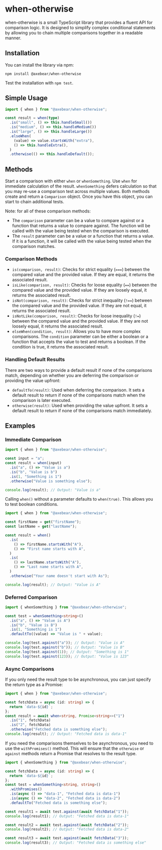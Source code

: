 # when-otherwise

when-otherwise is a small TypeScript library that provides a fluent API for comparison logic. It is designed to simplify complex conditional statements by allowing you to chain multiple comparisons together in a readable manner.

## Installation

You can install the library via npm:

```
npm install @axebear/when-otherwise
```

Test the installation with `npm test`.

## Simple Usage

```typescript
import { when } from "@axebear/when-otherwise";

const result = when(type)
  .is("small", () => this.handleSmall())
  .is("medium", () => this.handleMedium())
  .is("large", () => this.handleLarge())
  .elseWhen(
    (value) => value.startsWith("extra"),
    () => this.handleExtra(),
  )
  .otherwise(() => this.handleDefault());
```

## Methods

Start a comparison with either `when` or `whenSomething`. Use `when` for immediate calculation of the result. `whenSomething` defers calculation so that you may re-use a comparison test across multiple values. Both methods create and return a `Comparison` object. Once you have this object, you can start to chain additional tests.

Note: for all of these comparison methods:

- The `comparison` parameter can be a value to compare against or a function that returns a value to compare against. The function will be called with the value being tested when the comparison is executed.
- The `result` parameter can be a value or a function that returns a value. If it is a function, it will be called with the value being tested when the comparison matches.

### Comparison Methods

- `is(comparison, result)`: Checks for strict equality (`===`) between the compared value and the provided value. If they are equal, it returns the associated result.
- `isLike(comparison, result)`: Checks for loose equality (`==`) between the compared value and the provided value. If they are loosely equal, it returns the associated result.
- `isNot(comparison, result)`: Checks for strict inequality (`!==`) between the compared value and the provided value. If they are not equal, it returns the associated result.
- `isNotLike(comparison, result)`: Checks for loose inequality (`!=`) between the compared value and the provided value. If they are not loosely equal, it returns the associated result.
- `elseWhen(condition, result)`: Allows you to have more complex comparisons. The `condition` parameter can be either a boolean or a function that accepts the value to test and returns a boolean. If the condition is true, it returns the associated result.

### Handling Default Results

There are two ways to provide a default result if none of the comparisons match, depending on whether you are deferring the comparison or providing the value upfront:

- `defaultTo(result)`: Used when deferring the comparison. It sets a default result to return if none of the comparisons match when the comparison is later executed.
- `otherwise(result)`: Used when providing the value upfront. It sets a default result to return if none of the comparisons match immediately.

## Examples

### Immediate Comparison

```typescript
import { when } from "@axebear/when-otherwise";

const input = "a";
const result = when(input)
  .is("a", () => "Value is a")
  .is("b", "Value is b")
  .is(1, "Something is 1")
  .otherwise("Value is something else");

console.log(result); // Output: "Value is a"
```

Calling `when()` without a parameter defaults to `when(true)`. This allows you to test boolean conditions.

```typescript
import { when } from "@axebear/when-otherwise";

const firstName = get("firstName");
const lastName = get("lastName");

const result = when()
  .is(
    () => firstName.startsWith("A"),
    () => "First name starts with A",
  )
  .is(
    () => lastName.startsWith("A"),
    () => "Last name starts with A",
  )
  .otherwise("Your name doesn't start with As");

console.log(result); // Output: "Value is A"
```

### Deferred Comparison

```typescript
import { whenSomething } from "@axebear/when-otherwise";

const test = whenSomething<string>()
  .is("a", () => "Value is A")
  .is("b", "Value is B")
  .is(1, "Something is 1")
  .defaultTo((value) => "Value is " + value);

console.log(test.against("a")); // Output: "Value is A"
console.log(test.against("b")); // Output: "Value is B"
console.log(test.against(1)); // Output: "Something is 1"
console.log(test.against(123)); // Output: "Value is 123"
```

### Async Comparisons

If you only need the result type to be asynchronous, you can just specify the return type as a Promise:

```typescript
import { when } from "@axebear/when-otherwise";

const fetchData = async (id: string) => {
  return `data-${id}`;
};
const result = await when<string, Promise<string>>("1")
  .is("1", fetchData)
  .is("2", fetchData)
  .otherwise("Fetched data is something else");
console.log(result); // Output: "Fetched data is data-1"
```

If you need the comparisons themselves to be asynchronous, you need to use the `withPromises()` method. This will ensure that the `otherwise` or `against` methods return a Promise that resolves to the result type.

```typescript
import { whenSomething } from "@axebear/when-otherwise";

const fetchData = async (id: string) => {
  return `data-${id}`;
};
const test = whenSomething<string, string>()
  .withPromises()
  .is(async () => "data-1", "Fetched data is data-1")
  .is(async () => "data-2", "Fetched data is data-2")
  .defaultTo("Fetched data is something else");

const result1 = await test.against(await fetchData("1"));
console.log(result1); // Output: "Fetched data is data-1"

const result2 = await test.against(await fetchData("2"));
console.log(result2); // Output: "Fetched data is data-2"

const result3 = await test.against(await fetchData("3"));
console.log(result3); // Output: "Fetched data is something else"
```
